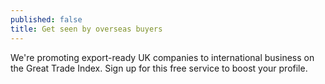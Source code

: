 ```yaml
---
published: false
title: Get seen by overseas buyers
---
```

We're promoting export-ready UK companies to international business on the Great Trade Index. Sign up for this free service to boost your profile.